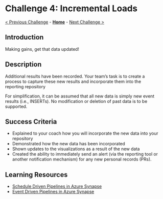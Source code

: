 # Challenge 4: Incremental Loads

[< Previous Challenge](./03-visualization.md) - **[Home](../README.md)** - [Next Challenge >](./05-data-masking.md)

## Introduction
Making gains, get that data updated!

## Description
Additional results have been recorded. Your team’s task is to create a process to capture these new results and incorporate them into the reporting repository

For simplification, it can be assumed that all new data is simply new event results (i.e., INSERTs).  No modification or deletion of past data is to be supported.

## Success Criteria
- Explained to your coach how you will incorporate the new data into your repository
- Demonstrated how the new data has been incorporated
- Shown updates to the visualizations as a result of the new data
- Created the ability to immediately send an alert (via the reporting tool or another notification mechanism) for any new personal records (PRs).

## Learning Resources
- [Schedule Driven Pipelines in Azure Synapse](https://docs.microsoft.com/en-us/azure/data-factory/how-to-create-schedule-trigger?toc=/azure/synapse-analytics/toc.json&bc=/azure/synapse-analytics/breadcrumb/toc.json)
- [Event Driven Pipelines in Azure Synapse](https://docs.microsoft.com/en-us/azure/data-factory/how-to-create-event-trigger?toc=/azure/synapse-analytics/toc.json&bc=/azure/synapse-analytics/breadcrumb/toc.json)
